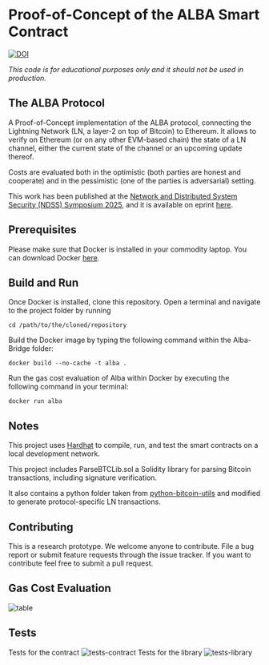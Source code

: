 # Proof-of-Concept of the ALBA Smart Contract

<a href="https://doi.org/10.5281/zenodo.14249987"><img src="https://zenodo.org/badge/702946233.svg" alt="DOI"></a>

*This code is for educational purposes only and it should not be used in production.*

## The ALBA Protocol
A Proof-of-Concept implementation of the ALBA protocol, connecting the Lightning Network (LN, a layer-2 on top of Bitcoin) to Ethereum. It allows to verify on Ethereum (or on any other EVM-based chain) the state of a LN channel, either the current state of the channel or an upcoming update thereof. 

Costs are evaluated both in the optimistic (both parties are honest and cooperate) and in the pessimistic (one of the parties is adversarial) setting.  

This work has been published at the [Network and Distributed System Security (NDSS) Symposium 2025](https://www.ndss-symposium.org/ndss2025/), and it is available on eprint [here](https://eprint.iacr.org/2024/197).

## Prerequisites

Please make sure that Docker is installed in your commodity laptop. You can download Docker [here](https://docs.docker.com/engine/install/).

## Build and Run

Once Docker is installed, clone this repository. Open a terminal and navigate to the project folder by running 

``` cd /path/to/the/cloned/repository ```

Build the Docker image by typing the following command within the Alba-Bridge folder:

``` docker build --no-cache -t alba . ```

Run the gas cost evaluation of Alba within Docker by executing the following command in your terminal:

``` docker run alba ```

## Notes
This project uses [Hardhat](https://hardhat.org/hardhat-runner/docs/getting-started) to compile, run, and test the smart contracts on a local development network. 

This project includes ParseBTCLib.sol a Solidity library for parsing Bitcoin transactions, including signature verification.

It also contains a python folder taken from [python-bitcoin-utils](https://github.com/karask/python-bitcoin-utils) and modified to generate protocol-specific LN transactions.

## Contributing
This is a research prototype. We welcome anyone to contribute. File a bug report or submit feature requests through the issue tracker. If you want to contribute feel free to submit a pull request.

## Gas Cost Evaluation 
![table](./images/gastable.png)

## Tests 
Tests for the contract
![tests-contract](./images/alba-tests.png)
Tests for the library
![tests-library](./images/tests-library.png)

